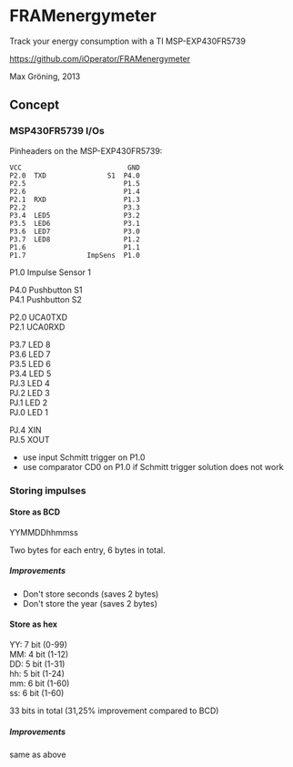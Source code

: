 FRAMenergymeter
===============
Track your energy consumption with a TI MSP-EXP430FR5739

https://github.com/iOperator/FRAMenergymeter

Max Gröning, 2013

Concept
-------

### MSP430FR5739 I/Os
Pinheaders on the MSP-EXP430FR5739:

    VCC                          GND
    P2.0  TXD               S1  P4.0
    P2.5                        P1.5
    P2.6                        P1.4
    P2.1  RXD                   P1.3
    P2.2                        P3.3
    P3.4  LED5                  P3.2
    P3.5  LED6                  P3.1
    P3.6  LED7                  P3.0
    P3.7  LED8                  P1.2
    P1.6                        P1.1
    P1.7               ImpSens  P1.0

P1.0 Impulse Sensor 1

P4.0  Pushbutton S1  
P4.1  Pushbutton S2

P2.0 UCA0TXD  
P2.1 UCA0RXD

P3.7  LED 8  
P3.6  LED 7  
P3.5  LED 6  
P3.4  LED 5  
PJ.3  LED 4  
PJ.2  LED 3  
PJ.1  LED 2  
PJ.0  LED 1

PJ.4  XIN  
PJ.5  XOUT

* use input Schmitt trigger on P1.0
* use comparator CD0 on P1.0 if Schmitt trigger solution does not work

### Storing impulses
#### Store as BCD

YYMMDDhhmmss

Two bytes for each entry, 6 bytes in total.

##### Improvements

- Don't store seconds (saves 2 bytes)
- Don't store the year (saves 2 bytes)

#### Store as hex

YY: 7 bit (0-99)  
MM: 4 bit (1-12)  
DD: 5 bit (1-31)  
hh: 5 bit (1-24)  
mm: 6 bit (1-60)  
ss: 6 bit (1-60)

33 bits in total (31,25% improvement compared to BCD)

##### Improvements
same as above
